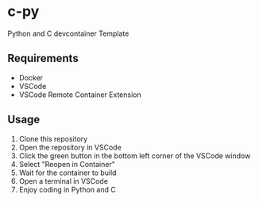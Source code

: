# c-py
Python and C devcontainer Template

## Requirements
- Docker
- VSCode
- VSCode Remote Container Extension


## Usage
1. Clone this repository
2. Open the repository in VSCode
3. Click the green button in the bottom left corner of the VSCode window
4. Select "Reopen in Container"
5. Wait for the container to build
6. Open a terminal in VSCode
7. Enjoy coding in Python and C
